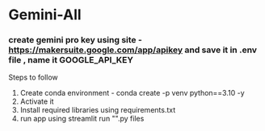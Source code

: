 # Gemini-All
###  create gemini pro key using site - https://makersuite.google.com/app/apikey and save it in .env file , name it GOOGLE_API_KEY
Steps to follow
1. Create conda environment - conda create -p venv python==3.10 -y
2. Activate it
3. Install required libraries using requirements.txt
4. run app using streamlit run "".py files
